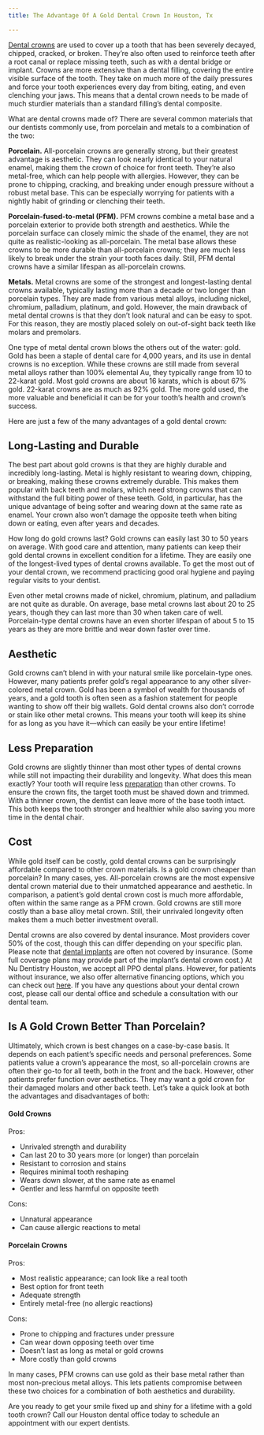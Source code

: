 ```yaml
---
title: The Advantage Of A Gold Dental Crown In Houston, Tx

---
```

[Dental crowns](https://www.nudentistry.com/houston-tx/restorative-dentistry/tooth-crown/) are used to cover up a tooth that has been severely decayed, chipped, cracked, or broken. They’re also often used to reinforce teeth after a root canal or replace missing teeth, such as with a dental bridge or implant. Crowns are more extensive than a dental filling, covering the entire visible surface of the tooth. They take on much more of the daily pressures and force your tooth experiences every day from biting, eating, and even clenching your jaws. This means that a dental crown needs to be made of much sturdier materials than a standard filling’s dental composite.

What are dental crowns made of? There are several common materials that our dentists commonly use, from porcelain and metals to a combination of the two:

**Porcelain.** All-porcelain crowns are generally strong, but their greatest advantage is aesthetic. They can look nearly identical to your natural enamel, making them the crown of choice for front teeth. They’re also metal-free, which can help people with allergies. However, they can be prone to chipping, cracking, and breaking under enough pressure without a robust metal base. This can be especially worrying for patients with a nightly habit of grinding or clenching their teeth.

**Porcelain-fused-to-metal (PFM).** PFM crowns combine a metal base and a porcelain exterior to provide both strength and aesthetics. While the porcelain surface can closely mimic the shade of the enamel, they are not quite as realistic-looking as all-porcelain. The metal base allows these crowns to be more durable than all-porcelain crowns; they are much less likely to break under the strain your tooth faces daily. Still, PFM dental crowns have a similar lifespan as all-porcelain crowns.

**Metals.** Metal crowns are some of the strongest and longest-lasting dental crowns available, typically lasting more than a decade or two longer than porcelain types. They are made from various metal alloys, including nickel, chromium, palladium, platinum, and gold. However, the main drawback of metal dental crowns is that they don’t look natural and can be easy to spot. For this reason, they are mostly placed solely on out-of-sight back teeth like molars and premolars.

One type of metal dental crown blows the others out of the water: gold. Gold has been a staple of dental care for 4,000 years, and its use in dental crowns is no exception. While these crowns are still made from several metal alloys rather than 100% elemental Au, they typically range from 10 to 22-karat gold. Most gold crowns are about 16 karats, which is about 67% gold. 22-karat crowns are as much as 92% gold. The more gold used, the more valuable and beneficial it can be for your tooth’s health and crown’s success.

Here are just a few of the many advantages of a gold dental crown:

## Long-Lasting and Durable

The best part about gold crowns is that they are highly durable and incredibly long-lasting. Metal is highly resistant to wearing down, chipping, or breaking, making these crowns extremely durable. This makes them popular with back teeth and molars, which need strong crowns that can withstand the full biting power of these teeth. Gold, in particular, has the unique advantage of being softer and wearing down at the same rate as enamel. Your crown also won’t damage the opposite teeth when biting down or eating, even after years and decades.

How long do gold crowns last? Gold crowns can easily last 30 to 50 years on average. With good care and attention, many patients can keep their gold dental crowns in excellent condition for a lifetime. They are easily one of the longest-lived types of dental crowns available. To get the most out of your dental crown, we recommend practicing good oral hygiene and paying regular visits to your dentist.

Even other metal crowns made of nickel, chromium, platinum, and palladium are not quite as durable. On average, base metal crowns last about 20 to 25 years, though they can last more than 30 when taken care of well. Porcelain-type dental crowns have an even shorter lifespan of about 5 to 15 years as they are more brittle and wear down faster over time.

## Aesthetic

Gold crowns can’t blend in with your natural smile like porcelain-type ones. However, many patients prefer gold’s regal appearance to any other silver-colored metal crown. Gold has been a symbol of wealth for thousands of years, and a gold tooth is often seen as a fashion statement for people wanting to show off their big wallets. Gold dental crowns also don’t corrode or stain like other metal crowns. This means your tooth will keep its shine for as long as you have it—which can easily be your entire lifetime!

## Less Preparation

Gold crowns are slightly thinner than most other types of dental crowns while still not impacting their durability and longevity. What does this mean exactly? Your tooth will require less [preparation](https://www.news-medical.net/health/Procedure-for-Dental-Crowns.aspx) than other crowns. To ensure the crown fits, the target tooth must be shaved down and trimmed. With a thinner crown, the dentist can leave more of the base tooth intact. This both keeps the tooth stronger and healthier while also saving you more time in the dental chair.

## Cost

While gold itself can be costly, gold dental crowns can be surprisingly affordable compared to other crown materials. Is a gold crown cheaper than porcelain? In many cases, yes. All-porcelain crowns are the most expensive dental crown material due to their unmatched appearance and aesthetic. In comparison, a patient’s gold dental crown cost is much more affordable, often within the same range as a PFM crown. Gold crowns are still more costly than a base alloy metal crown. Still, their unrivaled longevity often makes them a much better investment overall.

Dental crowns are also covered by dental insurance. Most providers cover 50% of the cost, though this can differ depending on your specific plan. Please note that [dental implants](https://www.nudentistry.com/houston-tx/restorative-dentistry/dental-implants/) are often not covered by insurance. (Some full coverage plans may provide part of the implant’s dental crown cost.) At Nu Dentistry Houston, we accept all PPO dental plans. However, for patients without insurance, we also offer alternative financing options, which you can check out [here](https://www.nudentistry.com/dental-financing/). If you have any questions about your dental crown cost, please call our dental office and schedule a consultation with our dental team.

## Is A Gold Crown Better Than Porcelain?

Ultimately, which crown is best changes on a case-by-case basis. It depends on each patient’s specific needs and personal preferences. Some patients value a crown’s appearance the most, so all-porcelain crowns are often their go-to for all teeth, both in the front and the back. However, other patients prefer function over aesthetics. They may want a gold crown for their damaged molars and other back teeth. Let’s take a quick look at both the advantages and disadvantages of both:

#### Gold Crowns

Pros:

* Unrivaled strength and durability
* Can last 20 to 30 years more (or longer) than porcelain
* Resistant to corrosion and stains
* Requires minimal tooth reshaping
* Wears down slower, at the same rate as enamel
* Gentler and less harmful on opposite teeth

Cons:

* Unnatural appearance
* Can cause allergic reactions to metal

#### Porcelain Crowns

Pros:

* Most realistic appearance; can look like a real tooth
* Best option for front teeth
* Adequate strength
* Entirely metal-free (no allergic reactions)

Cons:

* Prone to chipping and fractures under pressure
* Can wear down opposing teeth over time
* Doesn’t last as long as metal or gold crowns
* More costly than gold crowns

In many cases, PFM crowns can use gold as their base metal rather than most non-precious metal alloys. This lets patients compromise between these two choices for a combination of both aesthetics and durability.

Are you ready to get your smile fixed up and shiny for a lifetime with a gold tooth crown? Call our Houston dental office today to schedule an appointment with our expert dentists.